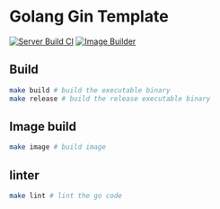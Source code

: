 # Golang Gin Template

[![Server Build CI](https://github.com/tosone/golang-gin-template/actions/workflows/build.yaml/badge.svg?branch=main)](https://github.com/tosone/golang-gin-template/actions/workflows/build.yaml) [![Image Builder](https://github.com/tosone/golang-gin-template/actions/workflows/image.yaml/badge.svg?branch=main)](https://github.com/tosone/golang-gin-template/actions/workflows/image.yaml)

## Build

``` bash
make build # build the executable binary
make release # build the release executable binary
```

## Image build

``` bash
make image # build image
```

## linter

``` bash
make lint # lint the go code
```
